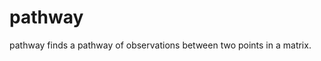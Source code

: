 <!-- README.md is generated from README.Rmd. Please edit that file -->
pathway
=======

pathway finds a pathway of observations between two points in a matrix.
